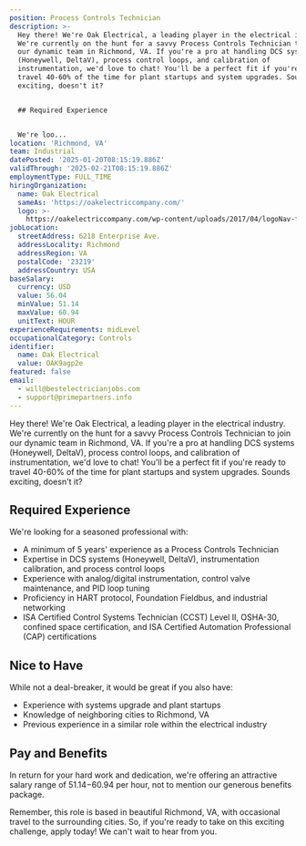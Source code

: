 ```yaml
---
position: Process Controls Technician
description: >-
  Hey there! We're Oak Electrical, a leading player in the electrical industry.
  We're currently on the hunt for a savvy Process Controls Technician to join
  our dynamic team in Richmond, VA. If you're a pro at handling DCS systems
  (Honeywell, DeltaV), process control loops, and calibration of
  instrumentation, we'd love to chat! You'll be a perfect fit if you're ready to
  travel 40-60% of the time for plant startups and system upgrades. Sounds
  exciting, doesn't it? 


  ## Required Experience


  We're loo...
location: 'Richmond, VA'
team: Industrial
datePosted: '2025-01-20T08:15:19.886Z'
validThrough: '2025-02-21T08:15:19.886Z'
employmentType: FULL_TIME
hiringOrganization:
  name: Oak Electrical
  sameAs: 'https://oakelectriccompany.com/'
  logo: >-
    https://oakelectriccompany.com/wp-content/uploads/2017/04/logoNav-for-web.png
jobLocation:
  streetAddress: 6218 Enterprise Ave.
  addressLocality: Richmond
  addressRegion: VA
  postalCode: '23219'
  addressCountry: USA
baseSalary:
  currency: USD
  value: 56.04
  minValue: 51.14
  maxValue: 60.94
  unitText: HOUR
experienceRequirements: midLevel
occupationalCategory: Controls
identifier:
  name: Oak Electrical
  value: OAK9agp2e
featured: false
email:
  - will@bestelectricianjobs.com
  - support@primepartners.info
---
```




Hey there! We're Oak Electrical, a leading player in the electrical industry. We're currently on the hunt for a savvy Process Controls Technician to join our dynamic team in Richmond, VA. If you're a pro at handling DCS systems (Honeywell, DeltaV), process control loops, and calibration of instrumentation, we'd love to chat! You'll be a perfect fit if you're ready to travel 40-60% of the time for plant startups and system upgrades. Sounds exciting, doesn't it? 

## Required Experience

We're looking for a seasoned professional with:

- A minimum of 5 years' experience as a Process Controls Technician
- Expertise in DCS systems (Honeywell, DeltaV), instrumentation calibration, and process control loops
- Experience with analog/digital instrumentation, control valve maintenance, and PID loop tuning
- Proficiency in HART protocol, Foundation Fieldbus, and industrial networking
- ISA Certified Control Systems Technician (CCST) Level II, OSHA-30, confined space certification, and ISA Certified Automation Professional (CAP) certifications

## Nice to Have

While not a deal-breaker, it would be great if you also have:

- Experience with systems upgrade and plant startups
- Knowledge of neighboring cities to Richmond, VA
- Previous experience in a similar role within the electrical industry

## Pay and Benefits

In return for your hard work and dedication, we're offering an attractive salary range of $51.14-$60.94 per hour, not to mention our generous benefits package. 

Remember, this role is based in beautiful Richmond, VA, with occasional travel to the surrounding cities. So, if you're ready to take on this exciting challenge, apply today! We can't wait to hear from you.
